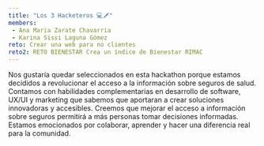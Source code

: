 ```yaml
---
title: "Los 3 Hacketeros 💻🗡️"
members:
 - Ana Maria Zarate Chavarria
 - Karina Sissi Laguna Gómez
reto: Crear una web para no clientes
reto2: RETO BIENESTAR Crea un índice de Bienestar RIMAC
---
```


Nos gustaría quedar seleccionados en esta hackathon porque estamos decididos a revolucionar el acceso a la información sobre seguros de salud. Contamos con habilidades complementarias en desarrollo de software, UX/UI y marketing que sabemos que aportaran a crear soluciones innovadoras y accesibles. Creemos que mejorar el acceso a información sobre seguros permitirá a más personas tomar decisiones informadas. Estamos emocionados por colaborar, aprender y hacer una diferencia real para la comunidad.